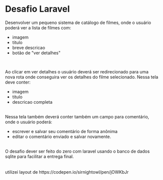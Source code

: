 # Desafio Laravel

Desenvolver um pequeno sistema de catálogo de filmes, onde o usuário poderá ver a lista de filmes com:

* imagem
* titulo
* breve descricao
* botão de "ver detalhes"

</br>

Ao clicar em ver detalhes o usuário deverá ser redirecionado para uma nova rota onde conseguira ver os detalhes do filme selecionado. Nessa tela deve conter:

* imagem
* titulo
* descricao completa

</br>
Nessa tela também deverá conter também um campo para comentário, onde o usuário poderá:

* escrever e salvar seu comentário de forma anônima
* editar o comentário enviado e salvar novamente.

</br>
O desafio dever ser feito do zero com laravel usando o banco de dados sqlite para facilitar a entrega final.

</br>
</br>
</br>
utilizei layout de https://codepen.io/sirnightowl/pen/jOWKbJr